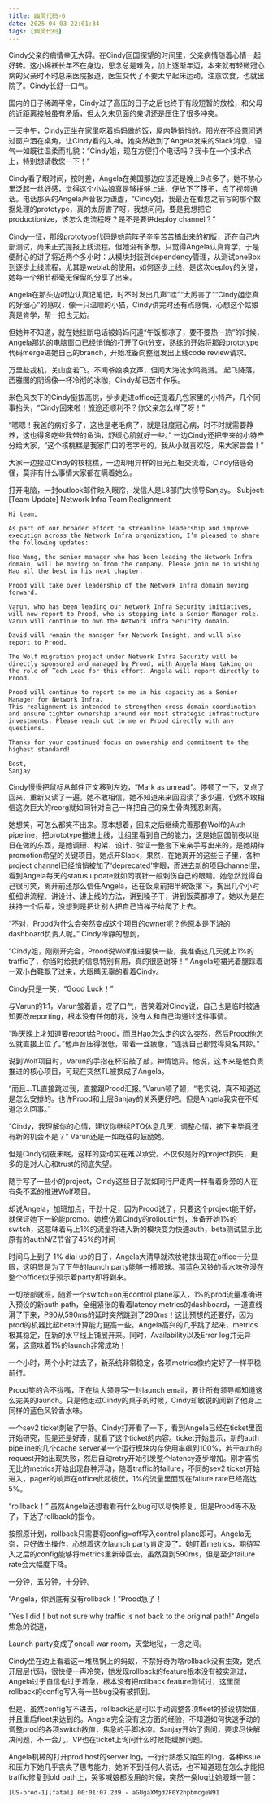 ```yaml
---
title: 幽灵代码-6
date: 2025-04-03 22:01:34
tags: [幽灵代码]
---
```


Cindy父亲的病情幸无大碍。在Cindy回国探望的时间里，父亲病情随着心情一起好转。这小棉袄长年不在身边，思念总是难免，加上逐渐年迈，本来就有轻微冠心病的父亲时不时总来医院报道，医生交代了不要太早起床运动，注意饮食，也就出院了。Cindy长舒一口气。

国内的日子稀疏平常，Cindy过了高压的日子之后也终于有段短暂的放松，和父母的近距离接触虽有矛盾，但太久未见面的亲切还是压住了很多冲突。

一天中午，Cindy正坐在家里吃着妈妈做的饭，屋内静悄悄的。阳光在不经意间透过窗户洒在桌角，让Cindy看的入神。她突然收到了Angela发来的Slack消息，语气一如既往温柔而礼貌：“Cindy姐，现在方便打个电话吗？我卡在一个技术点上，特别想请教您一下！”

Cindy看了眼时间，按时差，Angela在美国那边应该还是晚上9点多了。她不禁心里泛起一丝好感，觉得这个小姑娘真是够拼够上进，便放下了筷子，点了视频通话。电话那头的Angela声音极为谦虚，“Cindy姐，我最近在看您之前写的那个数据处理的prototype，真的太厉害了呀，我想问问，要是我想把它 productionize，该怎么走流程呀？是不是要进deploy channel？”

Cindy一怔，那段prototype代码是她前阵子辛辛苦苦搞出来的初版，还在自己内部测试，尚未正式提报上线流程。但她没有多想，只觉得Angela认真肯学，于是便耐心的讲了将近两个多小时：从模块封装到dependency管理，从测试oneBox到逐步上线流程，尤其是weblab的使用，如何逐步上线，是这次deploy的关键，她每一个细节都毫无保留的分享了出来。

Angela在那头边听边认真记笔记，时不时发出几声“哇”“太厉害了”“Cindy姐您真的好细心”的感叹，像一只温顺的小猫，Cindy讲完时还有点感慨，心想这个姑娘真是肯学，帮一把也无妨。

但她并不知道，就在她挂断电话被妈妈问道“午饭都凉了，要不要热一热”的时候，Angela那边的电脑窗口已经悄悄的打开了Git分支，熟练的开始将那段prototype代码merge进她自己的branch，开始准备向整组发出上线code review请求。

万里赴戎机，关山度若飞。不闻爷娘唤女声，但闻大海流水鸣溅溅。
起飞降落，西雅图的阴绵像一杯冷彻的冰咖，Cindy却已苦中作乐。

米色风衣下的Cindy挺拔高挑，步步走进office还提着几包家里的小特产，几个同事抬头，“Cindy回来啦！旅途还顺利不？你父亲怎么样了呀！”

“嗯嗯！我爸的病好多了，这也是老毛病了，就是轻度冠心病，时不时就需要静养，这也得多吃些我带的鱼油，舒缓心肌就好一些。” 一边Cindy还把带来的小特产分给大家，“这个核桃糕是我家门口的老字号的，我从小就喜欢吃，来大家尝尝！”

大家一边接过Cindy的核桃糕，一边却用异样的目光互相交流着，Cindy倍感奇怪，莫非有什么事情大家都在瞒着她么。

打开电脑，一封outlook邮件映入眼帘，发信人是L8部门大领导Sanjay。
    Subject: [Team Update] Network Infra Team Realignment

    Hi team,

    As part of our broader effort to streamline leadership and improve execution across the Network Infra organization, I’m pleased to share the following updates:
    
    Hao Wang, the senior manager who has been leading the Network Infra domain, will be moving on from the company. Please join me in wishing Hao all the best in his next chapter.

    Prood will take over leadership of the Network Infra domain moving forward.
    
    Varun, who has been leading our Network Infra Security initiatives, will now report to Prood, who is stepping into a Senior Manager role. Varun will continue to own the Network Infra Security domain.

    David will remain the manager for Network Insight, and will also report to Prood.

    The Wolf migration project under Network Infra Security will be directly sponsored and managed by Prood, with Angela Wang taking on the role of Tech Lead for this effort. Angela will report directly to Prood.

    Prood will continue to report to me in his capacity as a Senior Manager for Network Infra.
    This realignment is intended to strengthen cross-domain coordination and ensure tighter ownership around our most strategic infrastructure investments. Please reach out to me or Prood directly with any questions.

    Thanks for your continued focus on ownership and commitment to the highest standard!

    Best,
    Sanjay

Cindy慢慢把鼠标从邮件正文移到左边，“Mark as unread”。停顿了一下，又点了回来，重新又读了一遍。她不敢相信，她不知道来来回回读了多少遍，仍然不敢相信这次巨大的reorg就如同针对自己一样把自己的亲生骨肉残忍剥离。

她想笑，可怎么都笑不出来。原本想着，回来之后继续完善那套Wolf的Auth pipeline，把prototype推进上线，让组里看到自己的能力，这是她回国前夜以继日在做的东西，是她调研、构架、设计、验证一整套下来亲手写出来的，是她期待promotion希望的关键项目。她点开Slack，果然，在她离开的这些日子里，各种project channel已经悄悄被加了‘deprecated’字眼，而进去新的项目channel里，看到Angela每天的status update就如同钢针一般刺伤自己的眼睛。她忽然觉得自己很可笑，离开前还那么信任Angela，还在饭桌前把半碗饭撂下，掏出几个小时细细讲流程、讲设计、讲上线的方法，讲到嗓子干，讲到饭菜都凉了。她以为是在扶持一个后辈，没想到是把让别人把自己当梯子给爬了上去。

“不对，Prood为什么会突然变成这个项目的owner呢？他原本是下游的dashboard负责人呢。” Cindy冷静的想到，

“Cindy姐，刚刚开完会，Prood说Wolf推进要快一些，我准备这几天就上1%的traffic了，你当时给我的信息特别有用，真的很感谢呀！” Angela短裙光着腿踩着一双小白鞋飘了过来，大眼睛无辜的看着Cindy。

Cindy只是一笑，“Good Luck！”

与Varun的1:1，Varun皱着眉，叹了口气，苦笑着对Cindy说，自己也是临时被通知要改reporting，根本没有任何前兆，没有人和自己沟通过这件事情。

“昨天晚上才知道要report给Prood，而且Hao怎么走的这么突然，然后Prood他怎么就直接上位了。”他声音压得很低，带着一丝疲惫，“连我自己都觉得莫名其妙。”

说到Wolf项目时，Varun的手指在杯沿敲了敲，神情诡异。他说，这本来是他负责推进的核心项目，可现在突然TL被换成了Angela。

“而且...TL直接跳过我，直接跟Prood汇报。”Varun顿了顿，“老实说，真不知道这是怎么安排的。也许Prood和上层Sanjay的关系更好吧。但是Angela我实在不知道怎么回事。”

“Cindy，我理解你的心情，建议你继续PTO休息几天，调整心情，接下来毕竟还有新的机会不是？” Varun还是一如既往的鼓励她。

但是Cindy彻夜未眠，这样的变动实在难以承受。不仅仅是好的project损失，更多的是对人心和trust的彻底失望。

随手写了一些小的project，Cindy这些日子就如同行尸走肉一样看着身旁的人在有条不紊的推进Wolf项目。

却说Angela，加班加点，干劲十足，因为Prood说了，只要这个project能干好，就保证她下一轮能promo。她模仿着Cindy的rollout计划，准备开始1%的switch，这意味着马上1%的流量将进入新的模块变为快速auth，beta测试显示比原有的authN/Z节省了45%的时间！

时间马上到了 1% dial up的日子，Angela大清早就浓妆艳抹出现在office十分显眼，这明显是为了下午的launch party能够一搏眼球。那蓝色风铃的香水味弥漫在整个office似乎预示着party即将到来。

一切按部就班，随着一个switch=on用control plane写入，1%的prod流量准确进入预设的新auth path，全组紧张的看着latency metrics的dashboard，一道直线滑了下来，P90从590ms的延时突然跳到了290ms！这比预想的还要好，因为prod的机器比起beta计算能力更高一些。Angela高兴的几乎跳了起来，metrics极其稳定，在新的水平线上铺展开来。同时，Availability以及Error log并无异常，这意味着1%的launch非常成功！

一个小时，两个小时过去了，新系统非常稳定，各项metrics像约定好了一样平稳前行。

Prood笑的合不拢嘴，正在给大领导写一封launch email，要让所有领导都知道这么完美的launch。只是他走过Cindy的桌子的时候，Cindy却敏锐的闻到了他身上同样的蓝色风铃香水味。

一个sev2 ticket刺破了宁静。Cindy打开看了一下，看到Angela已经在ticket里面开始研究，但是还是好奇，就看了这个ticket的内容。ticket开始显示，新的auth pipeline的几个cache server某一个运行模块内存使用率飙到100%，若干auth的request开始出现失败，然后自动retry开始引发整个latency逐步增加。刚才喜悦无比的metrics开始出现各种浮动，随着traffic的failure，不同的sev2 ticket开始进入，pager的响声在office此起彼伏。1%的流量里面现在failure rate已经高达5%。

“rollback！” 虽然Angela还想看看有什么bug可以尽快修复，但是Prood等不及了，下达了rollback的指令。

按照原计划，rollback只需要将config=off写入control plane即可。Angela无奈，只好做出操作，心想着这次launch party肯定没了。她盯着metrics，期待写入之后的config能够将metrics重新带回去，虽然回到590ms，但是至少failure rate会大幅度下降。

一分钟，五分钟，十分钟。

“Angela，你到底有没有rollback！”Prood急了！

”Yes I did！but not sure why traffic is not back to the original path!“ Angela焦急的说道，

Launch party变成了oncall war room，天堂地狱，一念之间。

Cindy坐在边上看着这一堆热锅上的蚂蚁，不禁好奇为啥rollback没有生效，她点开层层代码，很快便一声冷笑，她发现rollback的feature根本没有被实测过，Angela过于自信也过于着急，根本没有把rollback feature测试过，这里面rollback的config写入有一些bug没有被抓到。

但是，虽然config写不进去，rollback还是可以手动调整各项fleet的预设初始值，并且重启fleet来达到的。Angela完全没有这方面的经验，不知道如何快速手动的调整prod的各项switch数值，焦急的手脚冰凉。Sanjay开始了责问，要求尽快解决问题，不一会儿，VP也在ticket上询问什么时候能缓解问题。

Angela机械的打开prod host的server log，一行行熟悉又陌生的log，各种issue和压力下她几乎丧失了思考能力，她听不到任何人说话，也不知道现在怎么才能把traffic修复到old path上，哭爹喊娘都没用的时候，突然一条log让她眼球一颤：

    [US-prod-1][fatal] 00:01:07.239 - aGUgaXMgd2F0Y2hpbmcgeW91


